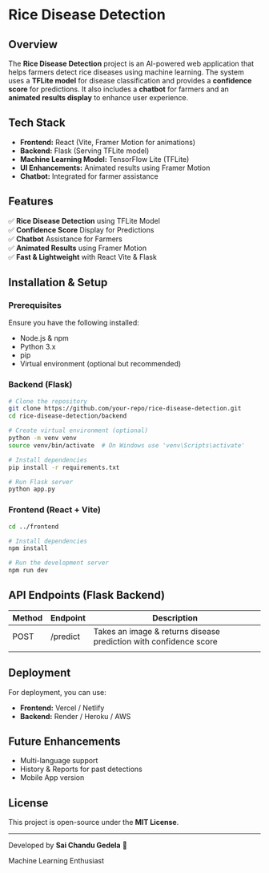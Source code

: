 # Rice Disease Detection

## Overview

The **Rice Disease Detection** project is an AI-powered web application that helps farmers detect rice diseases using machine learning. The system uses a **TFLite model** for disease classification and provides a **confidence score** for predictions. It also includes a **chatbot** for farmers and an **animated results display** to enhance user experience.

## Tech Stack

- **Frontend:** React (Vite, Framer Motion for animations)
- **Backend:** Flask (Serving TFLite model)
- **Machine Learning Model:** TensorFlow Lite (TFLite)
- **UI Enhancements:** Animated results using Framer Motion
- **Chatbot:** Integrated for farmer assistance

## Features

✅ **Rice Disease Detection** using TFLite Model\
✅ **Confidence Score** Display for Predictions\
✅ **Chatbot** Assistance for Farmers\
✅ **Animated Results** using Framer Motion\
✅ **Fast & Lightweight** with React Vite & Flask

## Installation & Setup

### Prerequisites

Ensure you have the following installed:

- Node.js & npm
- Python 3.x
- pip
- Virtual environment (optional but recommended)

### Backend (Flask)

```bash
# Clone the repository
git clone https://github.com/your-repo/rice-disease-detection.git
cd rice-disease-detection/backend

# Create virtual environment (optional)
python -m venv venv
source venv/bin/activate  # On Windows use 'venv\Scripts\activate'

# Install dependencies
pip install -r requirements.txt

# Run Flask server
python app.py
```

### Frontend (React + Vite)

```bash
cd ../frontend

# Install dependencies
npm install

# Run the development server
npm run dev
```

## API Endpoints (Flask Backend)

| Method | Endpoint | Description                                                       |
| ------ | -------- | ----------------------------------------------------------------- |
| POST   | /predict | Takes an image & returns disease prediction with confidence score |
                                       |

## Deployment

For deployment, you can use:

- **Frontend:** Vercel / Netlify
- **Backend:** Render / Heroku / AWS

## Future Enhancements

- Multi-language support
- History & Reports for past detections
- Mobile App version

## License

This project is open-source under the **MIT License**.

---

Developed by **Sai Chandu Gedela** 🚀

Machine Learning Enthusiast


